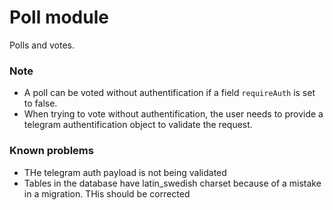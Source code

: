 # Poll module

Polls and votes.

### Note

- A poll can be voted without authentification if a field `requireAuth` is set to false.
- When trying to vote without authentification, the user needs to provide a telegram authentification object to validate the request.

### Known problems

- THe telegram auth payload is not being validated
- Tables in the database have latin_swedish charset because of a mistake in a migration. THis should be corrected
